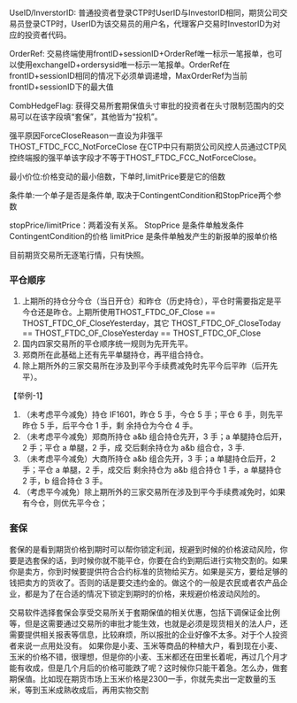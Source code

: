 ###

UseID/InverstorID: 普通投资者登录CTP时UserID与InvestorID相同，期货公司交易员登录CTP时，UserID为该交易员的用户名，代理客户交易时InvestorID为对应的投资者代码。

OrderRef: 交易终端使用frontID+sessionID+OrderRef唯一标示一笔报单，也可以使用exchangeID+ordersysid唯一标示一笔报单。OrderRef在frontID+sessionID相同的情况下必须单调递增，MaxOrderRef为当前frontID+sessionID下的最大值

CombHedgeFlag: 获得交易所套期保值头寸审批的投资者在头寸限制范围内的交易可以在该字段填“套保”，其他皆为“投机”。

强平原因ForceCloseReason一直设为非强平THOST_FTDC_FCC_NotForceClose
	在CTP中只有期货公司风控人员通过CTP风控终端报的强平单该字段才不等于THOST_FTDC_FCC_NotForceClose。

最小价位:价格变动的最小倍数，下单时,limitPrice要是它的倍数

条件单:一个单子是否是条件单, 取决于ContingentCondition和StopPrice两个参数

stopPrice/limitPrice：两着没有关系。
StopPrice 是条件单触发条件ContingentCondition的价格
limitPrice 是条件单触发产生的新报单的报单价格 

目前期货交易所无逐笔行情，只有快照。



### 平仓顺序
1. 上期所的持仓分今仓（当日开仓）和昨仓（历史持仓），平仓时需要指定是平今仓还是昨仓。上期所使用THOST_FTDC_OF_Close == THOST_FTDC_OF_CloseYesterday，其它 THOST_FTDC_OF_CloseToday == THOST_FTDC_OF_CloseYesterday == THOST_FTDC_OF_Close
2. 国内四家交易所的平仓顺序统一规则为先开先平。
3. 郑商所在此基础上还有先平单腿持仓，再平组合持仓。
4. 除上期所外的三家交易所在涉及到平今手续费减免时先平今后平昨（后开先平）。

【举例-1】
1. （未考虑平今减免）持仓 IF1601，昨仓 5 手，今仓 5 手；平仓 6 手，则先平昨仓 5 手，后平今仓 1 手，剩
余持仓为今仓 4 手。
2. （未考虑平今减免）郑商所持仓 a&b 组合持仓先开，3 手；a 单腿持仓后开，2 手；平仓 a 单腿，2 手，成
交后剩余持仓为 a&b 组合仓，3 手.
3. （未考虑平今减免）大商所持仓 a&b 组合先开，3 手；a 单腿持仓后开，2 手；平仓 a 单腿，2 手，成交后
剩余持仓为 a&b 组合持仓 1 手，a 单腿持仓 2 手，b 组合持仓 3 手。
4. （考虑平今减免）除上期所外的三家交易所在涉及到平今手续费减免时，如果有今仓，则优先平今仓；

### 套保
套保的是看到期货价格到期时可以帮你锁定利润，规避到时候的价格波动风险，你要是选套保的话，到时候你就不能平仓，你要在合约到期后进行实物交割的。如果你是卖方，你到时候要提供符合合约标准的货物给买方。如果是买方，要给足够的钱把卖方的货收了。否则的话是要交违约金的。做这个的一般是农民或者农产品企业，都是为了在合适的情况下锁定到期时的价格，来规避价格波动风险的。

交易软件选择套保会享受交易所关于套期保值的相关优惠，包括下调保证金比例等，但是这需要通过交易所的审批才能生效，也就是必须是现货相关的法人户，还需要提供相关报表等信息，比较麻烦，所以报批的企业好像不太多。对于个人投资者来说一点用处没有。
如果你是小麦、玉米等商品的种植大户，看到现在小麦、玉米的价格不错，很理想，但是你的小麦、玉米都还在田里长着呢，再过几个月才能有收成，但是几个月后的价格可能跌了呢？这时候你只能干着急。怎么办，做套期保值。比如现在期货市场上玉米价格是2300一手，你就先卖出一定数量的玉米，等到玉米成熟收成后，再用实物交割

